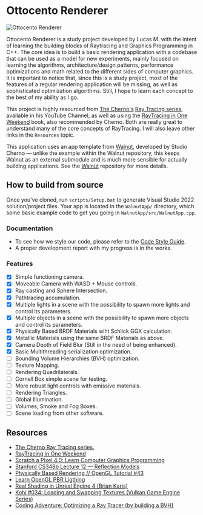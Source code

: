 # Ottocento Renderer

![Ottocento Renderer](./doc/assets/img/Ottocento_Screenshot.jpg)

Ottocento Renderer is a study project developed by Lucas M. with the intent of learning the building blocks of Raytracing and Graphics Programming in C++. The core idea is to build a basic rendering application with a codebase that can be used as a model for new experiments, mainly focused on learning the algorithms, architecture/design patterns, performance optimizations and math related to the different sides of computer graphics. It is important to notice that, since this is a study project, most of the features of a regular rendering application will be missing, as well as sophisticated optimization algorithms. Still, I hope to learn each concept to the best of my ability as I go.

This project is highly resourced from [The Cherno's](https://www.youtube.com/@TheCherno) [Ray Tracing series](https://www.youtube.com/watch?v=gfW1Fhd9u9Q&list=PLlrATfBNZ98edc5GshdBtREv5asFW3yXl), available in his YouTube Channel, as well as using the [RayTracing in One Weekend](https://raytracing.github.io/) book, also recommended by Cherno. Both are really great to understand many of the core concepts of RayTracing. I will also leave other links in the `Resources` topic.

This application uses an app template from [Walnut](https://github.com/TheCherno/Walnut), developed by Studio Cherno — unlike the example within the Walnut repository, this keeps Walnut as an external submodule and is much more sensible for actually building applications. See the [Walnut](https://github.com/TheCherno/Walnut) repository for more details.

## How to build from source
Once you've cloned, run `scripts/Setup.bat` to generate Visual Studio 2022 solution/project files. Your app is located in the `WalnutApp/` directory, which some basic example code to get you going in `WalnutApp/src/WalnutApp.cpp`.

### Documentation
 - To see how we style our code, please refer to the [Code Style Guide](/doc/styleguide.md).
 - A proper development report with my progress is in the works.

### Features
- [x] Simple functioning camera.
- [x] Moveable Camera with WASD + Mouse controls.
- [x] Ray casting and Sphere Intersection.
- [x] Pathtracing accumulation.
- [x] Multiple lights in a scene with the possibility to spawn more lights and control its parameters.
- [x] Multiple objects in a scene with the possibility to spawn more objects and control its parameters.
- [x] Physically Based BRDF Materials wiht Schlick GGX calculation.
- [x] Metallic Materials using the same BRDF Materials as above.
- [x] Camera Depth of Field Blur (Still in the need of being enhanced).
- [x] Basic Multithreading serialization optimization.
- [ ] Bounding Volume Hierarchies (BVH) optimization.
- [ ] Texture Mapping.
- [ ] Rendering Quadrilaterals.
- [ ] Cornell Box simple scene for testing.
- [ ] More robust light controls with emissive materials.
- [ ] Rendering Triangles.
- [ ] Global Illumination.
- [ ] Volumes, Smoke and Fog Boxes.
- [ ] Scene loading from other software.

## Resources
 - [The Cherno Ray Tracing series.](https://www.youtube.com/watch?v=gfW1Fhd9u9Q&list=PLlrATfBNZ98edc5GshdBtREv5asFW3yXl)
 - [RayTracing in One Weekend](https://raytracing.github.io/)
 - [Scratch a Pixel 4.0: Learn Computer Graphics Programming](https://www.scratchapixel.com/index.html)
 - [Stanford CS348b Lecture 12 — Reflection Models](https://graphics.stanford.edu/courses/cs348b-18-spring-content/lectures/12_reflection2/12_reflection2_slides.pdf)
 - [Physically Based Rendering // OpenGL Tutorial #43](https://www.youtube.com/watch?v=XK_p2MxGBQs)
 - [Learn OpenGL PBR Ligthing](https://learnopengl.com/PBR/Lighting)
 - [Real Shading in Unreal Engine 4 (Brian Karis)](https://blog.selfshadow.com/publications/s2013-shading-course/#course_content)
 - [ Kohi #034: Loading and Swapping Textures (Vulkan Game Engine Series) ](https://www.youtube.com/watch?v=2IxHj52-Kag)
 - [Coding Adventure: Optimizing a Ray Tracer (by building a BVH)](https://www.youtube.com/watch?v=C1H4zIiCOaI)
